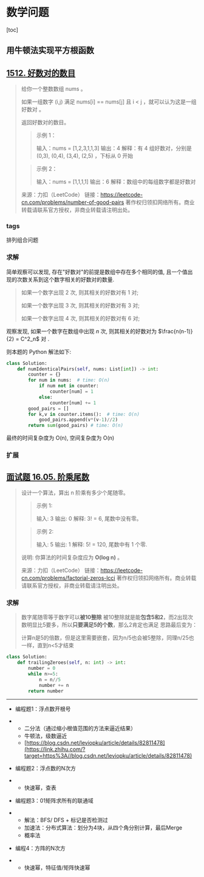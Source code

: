 # 数学问题

[toc]

## 用牛顿法实现平方根函数

## [1512. 好数对的数目](https://leetcode-cn.com/problems/number-of-good-pairs/)

> 给你一个整数数组 nums 。
>
> 如果一组数字 (i,j) 满足 nums[i] == nums[j] 且 i < j ，就可以认为这是一组 好数对 。
>
> 返回好数对的数目。
>
> > 示例 1：
> >
> > 输入：nums = [1,2,3,1,1,3]
> > 输出：4
> > 解释：有 4 组好数对，分别是 (0,3), (0,4), (3,4), (2,5) ，下标从 0 开始
>
> > 示例 2：
> >
> > 输入：nums = [1,1,1,1]
> > 输出：6
> > 解释：数组中的每组数字都是好数对
>
> 来源：力扣（LeetCode）
> 链接：<https://leetcode-cn.com/problems/number-of-good-pairs>
> 著作权归领扣网络所有。商业转载请联系官方授权，非商业转载请注明出处。

### tags

排列组合问题

### 求解

简单观察可以发现, 存在"好数对"的前提是数组中存在多个相同的值, 且一个值出现的次数关系到这个数字相关的好数对的数量.

> 如果一个数字出现 2 次, 则其相关的好数对有 1 对;
>
> 如果一个数字出现 3 次, 则其相关的好数对有 3 对;
>
> 如果一个数字出现 4 次, 则其相关的好数对有 6 对;

观察发现, 如果一个数字在数组中出现 $n$ 次, 则其相关的好数对为 $\frac{n(n-1)}{2} = C^2_n$ 对 .

则本题的 Python 解法如下:

```python
class Solution:
    def numIdenticalPairs(self, nums: List[int]) -> int:
        counter = {}
        for num in nums:  # time: O(n)
            if num not in counter:
                counter[num] = 1
            else:
                counter[num] += 1
        good_pairs = []
        for k,v in counter.items():  # time: O(n)
            good_pairs.append(v*(v-1)//2)
        return sum(good_pairs) # time: O(n)
```

最终的时间复杂度为 O(n), 空间复杂度为 O(n)

### 扩展

## [面试题 16.05. 阶乘尾数](https://leetcode-cn.com/problems/factorial-zeros-lcci/)

> 设计一个算法，算出 n 阶乘有多少个尾随零。
>
> > 示例 1:
> >
> > 输入: 3
> > 输出: 0
> > 解释: 3! = 6, 尾数中没有零。
>
> > 示例 2:
> >
> > 输入: 5
> > 输出: 1
> > 解释: 5! = 120, 尾数中有 1 个零.
>
> 说明: 你算法的时间复杂度应为 **O(log n)** 。
>
> 来源：力扣（LeetCode）
> 链接：<https://leetcode-cn.com/problems/factorial-zeros-lcci>
> 著作权归领扣网络所有。商业转载请联系官方授权，非商业转载请注明出处。

### 求解

> 数字尾随零等于数字可以**被10整除**
> 被10整除就是能**包含5和2**，而2出现次数明显比5要多，所以**只要满足5的个数**，那么2肯定也满足
> 思路最后变为：
>
> ​ 计算n是5的倍数，但是这里需要嵌套，因为n/5也会被5整除，同理n/25也一样，直到n<5才结束

```python
class Solution:
    def trailingZeroes(self, n: int) -> int:
        number = 0
        while n>=5:
            n = n//5
            number += n
        return number
```

---

- 编程题1：浮点数开根号

- - 二分法（通过缩小根值范围的方法来逼近结果）
  - 牛顿法，级数逼近
  - [https://blog.csdn.net/leviopku/article/details/82811478](https://link.zhihu.com/?target=https%3A//blog.csdn.net/leviopku/article/details/82811478)

- 编程题2：浮点数的N次方

- - 快速幂，查表

- 编程题3：01矩阵求所有的联通域

- - 解法：BFS/ DFS + 标记是否检测过
  - 加速法：分布式算法：划分为4块，从四个角分别计算，最后Merge
  - 概率法

- 编程4：方阵的N次方

- - 快速幂，特征值/矩阵快速幂
